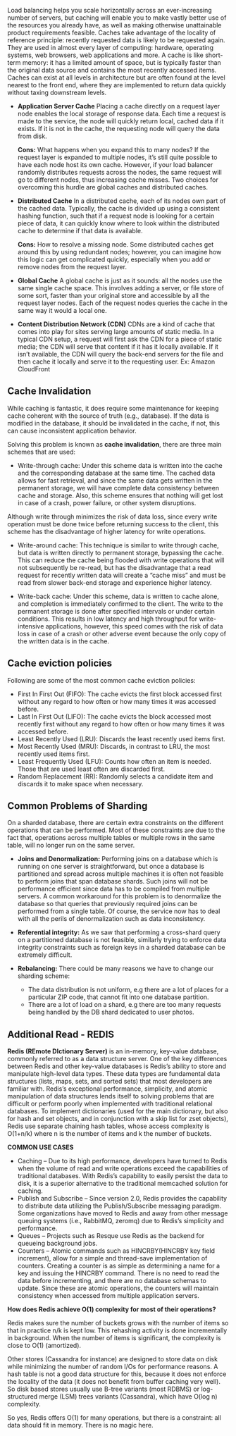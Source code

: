 Load balancing helps you scale horizontally across an ever-increasing number of servers, but caching will enable you to make vastly better use of the resources you already have, as well as making otherwise unattainable product requirements feasible. Caches take advantage of the locality of reference principle: recently requested data is likely to be requested again. They are used in almost every layer of computing: hardware, operating systems, web browsers, web applications and more. A cache is like short-term memory: it has a limited amount of space, but is typically faster than the original data source and contains the most recently accessed items. Caches can exist at all levels in architecture but are often found at the level nearest to the front end, where they are implemented to return data quickly without taxing downstream levels.
* **Application Server Cache**
Placing a cache directly on a request layer node enables the local storage of response data. Each time a request is made to the service, the node will quickly return local, cached data if it exists. If it is not in the cache, the requesting node will query the data from disk.

  **Cons:** What happens when you expand this to many nodes? If the request layer is expanded to multiple nodes, it’s still quite possible to have each node host its own cache. However, if your load balancer randomly distributes requests across the nodes, the same request will go to different nodes, thus increasing cache misses. Two choices for overcoming this hurdle are global caches and distributed caches.
* **Distributed Cache**
In a distributed cache, each of its nodes own part of the cached data. Typically, the cache is divided up using a consistent hashing function, such that if a request node is looking for a certain piece of data, it can quickly know where to look within the distributed cache to determine if that data is available.

  **Cons:** How to resolve a missing node. Some distributed caches get around this by using redundant nodes; however, you can imagine how this logic can get complicated quickly, especially when you add or remove nodes from the request layer.
* **Global Cache**
A global cache is just as it sounds: all the nodes use the same single cache space. This involves adding a server, or file store of some sort, faster than your original store and accessible by all the request layer nodes. Each of the request nodes queries the cache in the same way it would a local one.
* **Content Distribution Network (CDN)**
CDNs are a kind of cache that comes into play for sites serving large amounts of static media. In a typical CDN setup, a request will first ask the CDN for a piece of static media; the CDN will serve that content if it has it locally available. If it isn’t available, the CDN will query the back-end servers for the file and then cache it locally and serve it to the requesting user. Ex: Amazon CloudFront

## Cache Invalidation
While caching is fantastic, it does require some maintenance for keeping cache coherent with the source of truth (e.g., database). If the data is modified in the database, it should be invalidated in the cache, if not, this can cause inconsistent application behavior.

Solving this problem is known as **cache invalidation**, there are three main schemes that are used:

* Write-through cache: Under this scheme data is written into the cache and the corresponding database at the same time. The cached data allows for fast retrieval, and since the same data gets written in the permanent storage, we will have complete data consistency between cache and storage. Also, this scheme ensures that nothing will get lost in case of a crash, power failure, or other system disruptions.

 Although write through minimizes the risk of data loss, since every write operation must be done twice before returning success to the client, this scheme has the disadvantage of higher latency for write operations.

* Write-around cache: This technique is similar to write through cache, but data is written directly to permanent storage, bypassing the cache. This can reduce the cache being flooded with write operations that will not subsequently be re-read, but has the disadvantage that a read request for recently written data will create a “cache miss” and must be read from slower back-end storage and experience higher latency.

* Write-back cache: Under this scheme, data is written to cache alone, and completion is immediately confirmed to the client. The write to the permanent storage is done after specified intervals or under certain conditions. This results in low latency and high throughput for write-intensive applications, however, this speed comes with the risk of data loss in case of a crash or other adverse event because the only copy of the written data is in the cache.

## Cache eviction policies
Following are some of the most common cache eviction policies:

* First In First Out (FIFO): The cache evicts the first block accessed first without any regard to how often or how many times it was accessed before.
* Last In First Out (LIFO): The cache evicts the block accessed most recently first without any regard to how often or how many times it was accessed before.
* Least Recently Used (LRU): Discards the least recently used items first.
* Most Recently Used (MRU): Discards, in contrast to LRU, the most recently used items first.
* Least Frequently Used (LFU): Counts how often an item is needed. Those that are used least often are discarded first.
* Random Replacement (RR): Randomly selects a candidate item and discards it to make space when necessary.

##  Common Problems of Sharding
On a sharded database, there are certain extra constraints on the different operations that can be performed. Most of these constraints are due to the fact that, operations across multiple tables or multiple rows in the same table, will no longer run on the same server.

*  **Joins and Denormalization:** Performing joins on a database which is running on one server is straightforward, but once a database is partitioned and spread across multiple machines it is often not feasible to perform joins that span database shards. Such joins will not be performance efficient since data has to be compiled from multiple servers. A common workaround for this problem is to denormalize the database so that queries that previously required joins can be performed from a single table. Of course, the service now has to deal with all the perils of denormalization such as data inconsistency.
* **Referential integrity:** As we saw that performing a cross-shard query on a partitioned database is not feasible, similarly trying to enforce data integrity constraints such as foreign keys in a sharded database can be extremely difficult.
* **Rebalancing:** There could be many reasons we have to change our sharding scheme:

  * The data distribution is not uniform, e.g there are a lot of places for a particular ZIP code, that cannot fit into one database partition.
  * There are a lot of load on a shard, e.g there are too many requests being handled by the DB shard dedicated to user photos.
  
## Additional Read - REDIS

**Redis (REmote DIctionary Server)** is an in-memory, key-value database, commonly referred to as a data structure server. One of the key differences between Redis and other key-value databases is Redis’s ability to store and manipulate high-level data types. These data types are fundamental data structures (lists, maps, sets, and sorted sets) that most developers are familiar with. Redis’s exceptional performance, simplicity, and atomic manipulation of data structures lends itself to solving problems that are difficult or perform poorly when implemented with traditional relational databases.
To implement dictionaries (used for the main dictionary, but also for hash and set objects, and in conjunction with a skip list for zset objects), Redis use separate chaining hash tables, whose access complexity is O(1+n/k) where n is the number of items and k the number of buckets.

**COMMON USE CASES**
* Caching – Due to its high performance, developers have turned to Redis when the volume of read and write operations exceed the capabilities of traditional databases. With Redis’s capability to easily persist the data to disk, it is a superior alternative to the traditional memcached solution for caching.
* Publish and Subscribe – Since version 2.0, Redis provides the capability to distribute data utilizing the Publish/Subscribe messaging paradigm. Some organizations have moved to Redis and away from other message queuing systems (i.e., RabbitMQ, zeromq) due to Redis’s simplicity and performance.
* Queues – Projects such as Resque use Redis as the backend for queueing background jobs.
* Counters – Atomic commands such as HINCRBY(HINCRBY key field increment), allow for a simple and thread-save implementation of counters. Creating a counter is as simple as determining a name for a key and issuing the HINCRBY command. There is no need to read the data before incrementing, and there are no database schemas to update. Since these are atomic operations, the counters will maintain consistency when accessed from multiple application servers.

**How does Redis achieve O(1) complexity for most of their operations?**

Redis makes sure the number of buckets grows with the number of items so that in practice n/k is kept low. This rehashing activity is done incrementally in background. When the number of items is significant, the complexity is close to O(1) (amortized).

Other stores (Cassandra for instance) are designed to store data on disk while minimizing the number of random I/Os for performance reasons. A hash table is not a good data structure for this, because it does not enforce the locality of the data (it does not benefit from buffer caching very well). So disk based stores usually use B-tree variants (most RDBMS) or log-structured merge (LSM) trees variants (Cassandra), which have O(log n) complexity.

So yes, Redis offers O(1) for many operations, but there is a constraint: all data should fit in memory. There is no magic here.
